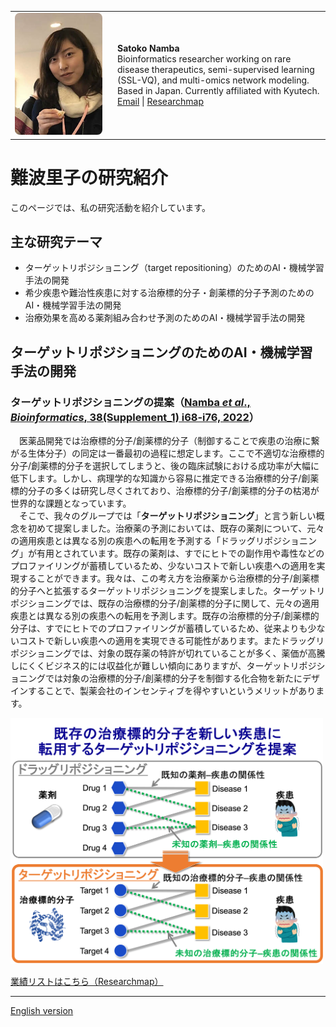 <table>
<tr>
<td width="150">
  <img src="./images/satoko.jpg" alt="Satoko Namba" width="140" style="border-radius: 8px;">
</td>
<td>
  <strong>Satoko Namba</strong><br>
  Bioinformatics researcher working on rare disease therapeutics, semi-supervised learning (SSL-VQ),
  and multi-omics network modeling.<br>
  Based in Japan. Currently affiliated with Kyutech.<br>
  <a href="mailto:your.email@example.com">Email</a> | <a href="https://researchmap.jp/your-name">Researchmap</a>
</td>
</tr>
</table>

# 難波里子の研究紹介

このページでは、私の研究活動を紹介しています。

## 主な研究テーマ
- ターゲットリポジショニング（target repositioning）のためのAI・機械学習手法の開発
- 希少疾患や難治性疾患に対する治療標的分子・創薬標的分子予測のためのAI・機械学習手法の開発
- 治療効果を高める薬剤組み合わせ予測のためのAI・機械学習手法の開発

## ターゲットリポジショニングのためのAI・機械学習手法の開発
### ターゲットリポジショニングの提案（[Namba _et al_., _Bioinformatics_, 38(Supplement_1) i68-i76, 2022](https://doi.org/10.1093/bioinformatics/btac240)）
　医薬品開発では治療標的分子/創薬標的分子（制御することで疾患の治療に繋がる生体分子）の同定は一番最初の過程に想定します。ここで不適切な治療標的分子/創薬標的分子を選択してしまうと、後の臨床試験における成功率が大幅に低下します。しかし、病理学的な知識から容易に推定できる治療標的分子/創薬標的分子の多くは研究し尽くされており、治療標的分子/創薬標的分子の枯渇が世界的な課題となっています。  
　そこで、我々のグループでは「**ターゲットリポジショニング**」と言う新しい概念を初めて提案しました。治療薬の予測においては、既存の薬剤について、元々の適用疾患とは異なる別の疾患への転用を予測する「ドラッグリポジショニング」が有用とされています。既存の薬剤は、すでにヒトでの副作用や毒性などのプロファイリングが蓄積しているため、少ないコストで新しい疾患への適用を実現することができます。我々は、この考え方を治療薬から治療標的分子/創薬標的分子へと拡張するターゲットリポジショニングを提案しました。ターゲットリポジショニングでは、既存の治療標的分子/創薬標的分子に関して、元々の適用疾患とは異なる別の疾患への転用を予測します。既存の治療標的分子/創薬標的分子は、すでにヒトでのプロファイリングが蓄積しているため、従来よりも少ないコストで新しい疾患への適用を実現できる可能性があります。またドラッグリポジショニングでは、対象の既存薬の特許が切れていることが多く、薬価が高騰しにくくビジネス的には収益化が難しい傾向にありますが、ターゲットリポジショニングでは対象の治療標的分子/創薬標的分子を制御する化合物を新たにデザインすることで、製薬会社のインセンティブを得やすいというメリットがあります。

<img src="./images/target_repositioning.png" alt="target repositioningの説明" width="500">

[業績リストはこちら（Researchmap）](https://researchmap.jp/namba_satoko)

---

[English version](./en/index.html)
